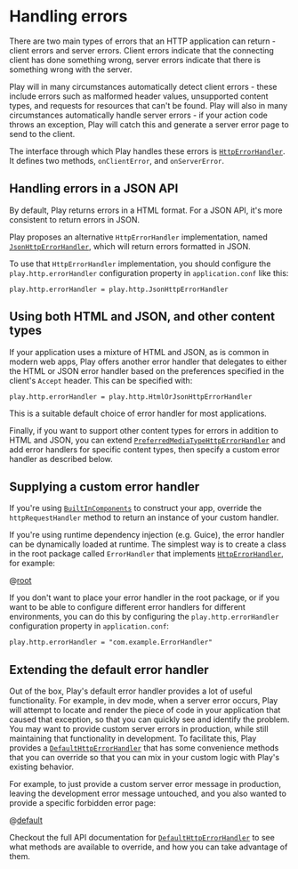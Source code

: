 <!--- Copyright (C) Lightbend Inc. <https://www.lightbend.com> -->
# Handling errors

There are two main types of errors that an HTTP application can return - client errors and server errors.  Client errors indicate that the connecting client has done something wrong, server errors indicate that there is something wrong with the server.

Play will in many circumstances automatically detect client errors - these include errors such as malformed header values, unsupported content types, and requests for resources that can't be found.  Play will also in many circumstances automatically handle server errors - if your action code throws an exception, Play will catch this and generate a server error page to send to the client.

The interface through which Play handles these errors is [`HttpErrorHandler`](api/java/play/http/HttpErrorHandler.html).  It defines two methods, `onClientError`, and `onServerError`.

## Handling errors in a JSON API

By default, Play returns errors in a HTML format. 
For a JSON API, it's more consistent to return errors in JSON.

Play proposes an alternative `HttpErrorHandler` implementation, named [`JsonHttpErrorHandler`](api/java/play/http/JsonHttpErrorHandler.html), which will return errors formatted in JSON.

To use that `HttpErrorHandler` implementation, you should configure the `play.http.errorHandler` configuration property in `application.conf` like this:

    play.http.errorHandler = play.http.JsonHttpErrorHandler

## Using both HTML and JSON, and other content types

If your application uses a mixture of HTML and JSON, as is common in modern web apps, Play offers another error handler that delegates to either the HTML or JSON error handler based on the preferences specified in the client's `Accept` header. This can be specified with:

    play.http.errorHandler = play.http.HtmlOrJsonHttpErrorHandler

This is a suitable default choice of error handler for most applications.

Finally, if you want to support other content types for errors in addition to HTML and JSON, you can extend [`PreferredMediaTypeHttpErrorHandler`](api/java/play/http/PreferredMediaTypeHttpErrorHandler.html) and add error handlers for specific content types, then specify a custom error handler as described below.

## Supplying a custom error handler

If you're using [`BuiltInComponents`](api/java/play/BuiltInComponents.html) to construct your app, override the `httpRequestHandler` method to return an instance of your custom handler.

If you're using runtime dependency injection (e.g. Guice), the error handler can be dynamically loaded at runtime. The simplest way is to create a class in the root package called `ErrorHandler` that implements [`HttpErrorHandler`](api/java/play/http/HttpErrorHandler.html), for example:

@[root](code/javaguide/application/root/ErrorHandler.java)

If you don't want to place your error handler in the root package, or if you want to be able to configure different error handlers for different environments, you can do this by configuring the `play.http.errorHandler` configuration property in `application.conf`:

    play.http.errorHandler = "com.example.ErrorHandler"

## Extending the default error handler

Out of the box, Play's default error handler provides a lot of useful functionality.  For example, in dev mode, when a server error occurs, Play will attempt to locate and render the piece of code in your application that caused that exception, so that you can quickly see and identify the problem.  You may want to provide custom server errors in production, while still maintaining that functionality in development.  To facilitate this, Play provides a [`DefaultHttpErrorHandler`](api/java/play/http/DefaultHttpErrorHandler.html) that has some convenience methods that you can override so that you can mix in your custom logic with Play's existing behavior.

For example, to just provide a custom server error message in production, leaving the development error message untouched, and you also wanted to provide a specific forbidden error page:

@[default](code/javaguide/application/def/ErrorHandler.java)

Checkout the full API documentation for [`DefaultHttpErrorHandler`](api/java/play/http/DefaultHttpErrorHandler.html) to see what methods are available to override, and how you can take advantage of them.
